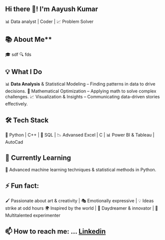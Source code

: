 ## Hi there 👋! I'm Aayush Kumar
📊 Data analyst | Coder | 📈 Problem Solver 



## 📚 About Me**
🎓 sdf
🔍 fds



## 💡 What I Do
📊 **Data Analysis** & Statistical Modeling – Finding patterns in data to drive decisions.
🧠 Mathematical Optimization – Applying math to solve complex challenges.
📈 Visualization & Insights – Communicating data-driven stories effectively.



## 🛠️ Tech Stack
🐍 Python | C++ | 📂 SQL | 📉 Advansed Excel | C | 📊 Power BI & Tableau | AutoCad



## 🌱 Currently Learning
🚀 Advanced machine learning techniques & statistical methods in Python.



## ⚡ Fun fact:
🖌️ Passionate about art & creativity | 🎭 Emotionally expressive | 💡 Ideas strike at odd hours 🌍 Inspired by the world | 🧐 Daydreamer & innovator | 🎵 Multitalented experimenter



## 📫 How to reach me: ... [Linkedin](https://www.linkedin.com/in/aayush-kumar1) 



